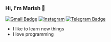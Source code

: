 ### Hi, I'm Marish 👋

[![Gmail Badge](https://img.shields.io/badge/-praveenmarish0059@gmail.com-c14438?style=flat-square&logo=Gmail&logoColor=white&link=mailto:praveenmarish0059@gmail.com)](mailto:praveenmarish0059@gmail.com)
[![Instagram](https://img.shields.io/badge/-praveenmarish-c13584?style=flat&labelColor=c13584&logo=instagram&logoColor=white)](https://www.instagram.com/praveenmarish/)
[![Telegram Badge](https://img.shields.io/badge/-praveenmarish-grey?style=flat-square&logo=Telegram&logoColor=white&link=https://t.me/Maari0059)](https://t.me/Maari0059)

- I like to learn new things
- I love programming
